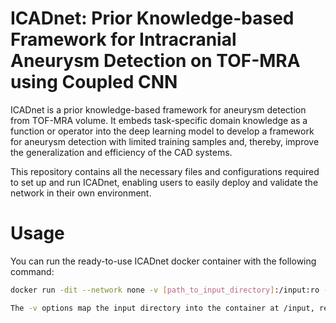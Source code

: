 # ICADnet: Prior Knowledge-based Framework for Intracranial Aneurysm Detection on TOF-MRA using Coupled CNN
ICADnet is  a prior knowledge-based framework for aneurysm detection from TOF-MRA volume.  It embeds task-specific domain knowledge as a function or operator into the deep learning model to develop a framework for aneurysm detection with limited training samples and, thereby, improve the generalization and  efficiency of the CAD systems. 

This repository contains all the necessary files and configurations required to set up and run ICADnet, enabling users to easily deploy and validate the network in their own environment.
# Usage
 You can run the ready-to-use ICADnet docker container with the following command:
```bash
docker run -dit --network none -v [path_to_input_directory]:/input:ro -v /output name_of_the_docker_container.```

The -v options map the input directory into the container at /input, read-only. The last -v creates an output directory. This command outputs the Container ID, which you can also look up with:




